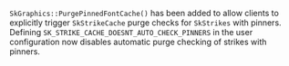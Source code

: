 `SkGraphics::PurgePinnedFontCache()` has been added to allow clients to
explicitly trigger `SkStrikeCache` purge checks for `SkStrikes` with
pinners. Defining `SK_STRIKE_CACHE_DOESNT_AUTO_CHECK_PINNERS` in the
user configuration now disables automatic purge checking of strikes with
pinners.
